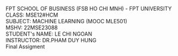FPT SCHOOL OF BUSINESS (FSB HO CHI MNH) - FPT UNIVERSITY</br>
CLASS: MSE12#HCM</br>
SUBJECT: MACHINE LEARNING (MOOC MLE501)</br>
MSHV: 22MSE23088</br>
STUDENT's NAME: LE CHI NGOAN</br>
INSTRUCTOR: DR.PHAM DUY HUNG</br>
Final Assigment
